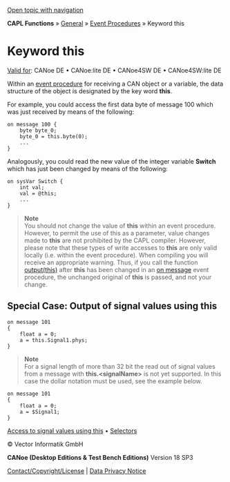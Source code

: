 [Open topic with navigation](../../../../../CANoeDEFamily.htm#Topics/CAPLFunctions/Other/EventProcedures/CAPLfunctionKeywordThis.md)

**CAPL Functions** » [General](../CAPLGeneralStartPage.md) » [Event Procedures](../CAPLfunctionsEventProceduresOverview.md) » Keyword this

# Keyword this

[Valid for](../../../Shared/FeatureAvailability.md): CANoe DE • CANoe:lite DE • CANoe4SW DE • CANoe4SW:lite DE

Within an [event procedure](../../../Shared/CAPL/General/EventProceduresOverview.md) for receiving a CAN object or a variable, the data structure of the object is designated by the key word **this**.

For example, you could access the first data byte of message 100 which was just received by means of the following:

```plaintext
on message 100 {
    byte byte_0;
    byte_0 = this.byte(0);
    ...
}
```

Analogously, you could read the new value of the integer variable **Switch** which has just been changed by means of the following:

```plaintext
on sysVar Switch {
    int val;
    val = @this;
    ...
}
```

> **Note**  
> You should not change the value of **this** within an event procedure. However, to permit the use of this as a parameter, value changes made to **this** are not prohibited by the CAPL compiler. However, please note that these types of write accesses to **this** are only valid locally (i.e. within the event procedure). When compiling you will receive an appropriate warning. Thus, if you call the function [output(this)](../../CAN/Functions/CAPLfunctionOutput.md) after **this** has been changed in an [on message](../../CAN/EventProcedures/CAPLfunctionOnMessage.md) event procedure, the unchanged original of **this** is passed, and not your change.

## Special Case: Output of signal values using this

```plaintext
on message 101
{
    float a = 0;
    a = this.Signal1.phys;
}
```

> **Note**  
> For a signal length of more than 32 bit the read out of signal values from a message with **this.&lt;signalName&gt;** is not yet supported. In this case the dollar notation must be used, see the example below.

```plaintext
on message 101
{
    float a = 0;
    a = $Signal1;
}
```

[Access to signal values using this](../../CAN/EventProcedures/CAPLfunctionOnMessage.md) • [Selectors](../../../Shared/CAPL/General/SelectorsOverview.md)

© Vector Informatik GmbH

**CANoe (Desktop Editions & Test Bench Editions)** Version 18 SP3

[Contact/Copyright/License](../../../Shared/ContactCopyrightLicense.md) | [Data Privacy Notice](https://www.vector.com/int/en/company/get-info/privacy-policy/)